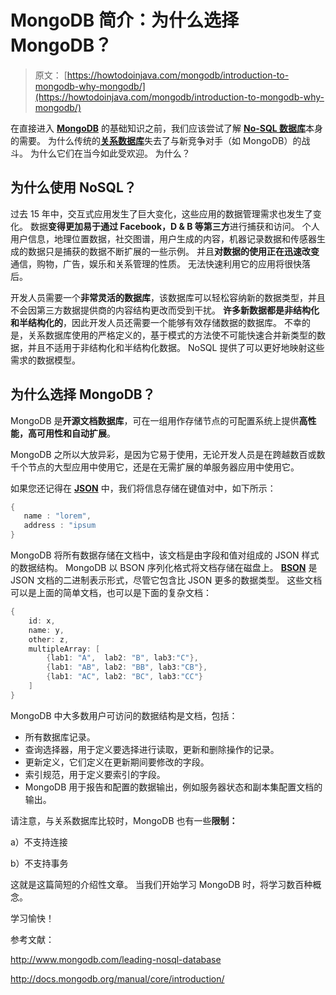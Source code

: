 # MongoDB 简介：为什么选择 MongoDB？

> 原文： [https://howtodoinjava.com/mongodb/introduction-to-mongodb-why-mongodb/](https://howtodoinjava.com/mongodb/introduction-to-mongodb-why-mongodb/)

在直接进入 [**MongoDB**](https://www.mongodb.org/ "mongodb") 的基础知识之前，我们应该尝试了解 [**No-SQL 数据库**](https://en.wikipedia.org/wiki/NoSQL "NoSQL")本身的需要。 为什么传统的[**关系数据库**](https://en.wikipedia.org/wiki/Relational_database "Relational database")失去了与新竞争对手（如 MongoDB）的战斗。 为什么它们在当今如此受欢迎。 为什么？

## 为什么使用 NoSQL？

过去 15 年中，交互式应用发生了巨大变化，这些应用的数据管理需求也发生了变化。 数据**变得更加易于通过 Facebook，D & B 等第三方**进行捕获和访问。 个人用户信息，地理位置数据，社交图谱，用户生成的内容，机器记录数据和传感器生成的数据只是捕获的数据不断扩展的一些示例。 并且**对数据的使用正在迅速改变**通信，购物，广告，娱乐和关系管理的性质。 无法快速利用它的应用将很快落后。

开发人员需要一个**非常灵活的数据库**，该数据库可以轻松容纳新的数据类型，并且不会因第三方数据提供商的内容结构更改而受到干扰。 **许多新数据都是非结构化和半结构化的**，因此开发人员还需要一个能够有效存储数据的数据库。 不幸的是，关系数据库使用的严格定义的，基于模式的方法使不可能快速合并新类型的数据，并且不适用于非结构化和半结构化数据。 NoSQL 提供了可以更好地映射这些需求的数据模型。

## 为什么选择 MongoDB？

MongoDB 是**开源文档数据库**，可在一组用作存储节点的可配置系统上提供**高性能，高可用性和自动扩展**。

MongoDB 之所以大放异彩，是因为它易于使用，无论开发人员是在跨越数百或数千个节点的大型应用中使用它，还是在无需扩展的单服务器应用中使用它。

如果您还记得在 [**JSON**](https://en.wikipedia.org/wiki/JSON "JSON") 中，我们将信息存储在键值对中，如下所示：

```java
{
   name : "lorem",
   address : "ipsum
}

```

MongoDB 将所有数据存储在文档中，该文档是由字段和值对组成的 JSON 样式的数据结构。 MongoDB 以 BSON 序列化格式将文档存储在磁盘上。 [**BSON**](http://bsonspec.org/ "bson") 是 JSON 文档的二进制表示形式，尽管它包含比 JSON 更多的数据类型。 这些文档可以是上面的简单文档，也可以是下面的复杂文档：

```java
{
    id: x,
    name: y,
    other: z,
    multipleArray: [
        {lab1: "A",  lab2: "B", lab3:"C"},
        {lab1: "AB", lab2: "BB", lab3:"CB"},
        {lab1: "AC", lab2: "BC", lab3:"CC"}
    ]
}

```

MongoDB 中大多数用户可访问的数据结构是文档，包括：

+   所有数据库记录。
+   查询选择器，用于定义要选择进行读取，更新和删除操作的记录。
+   更新定义，它们定义在更新期间要修改的字段。
+   索引规范，用于定义要索引的字段。
+   MongoDB 用于报告和配置的数据输出，例如服务器状态和副本集配置文档的输出。

请注意，与关系数据库比较时，MongoDB 也有一些**限制：**

a）不支持连接

b）不支持事务

这就是这篇简短的介绍性文章。 当我们开始学习 MongoDB 时，将学习数百种概念。

学习愉快！

参考文献：

http://www.mongodb.com/leading-nosql-database

http://docs.mongodb.org/manual/core/introduction/